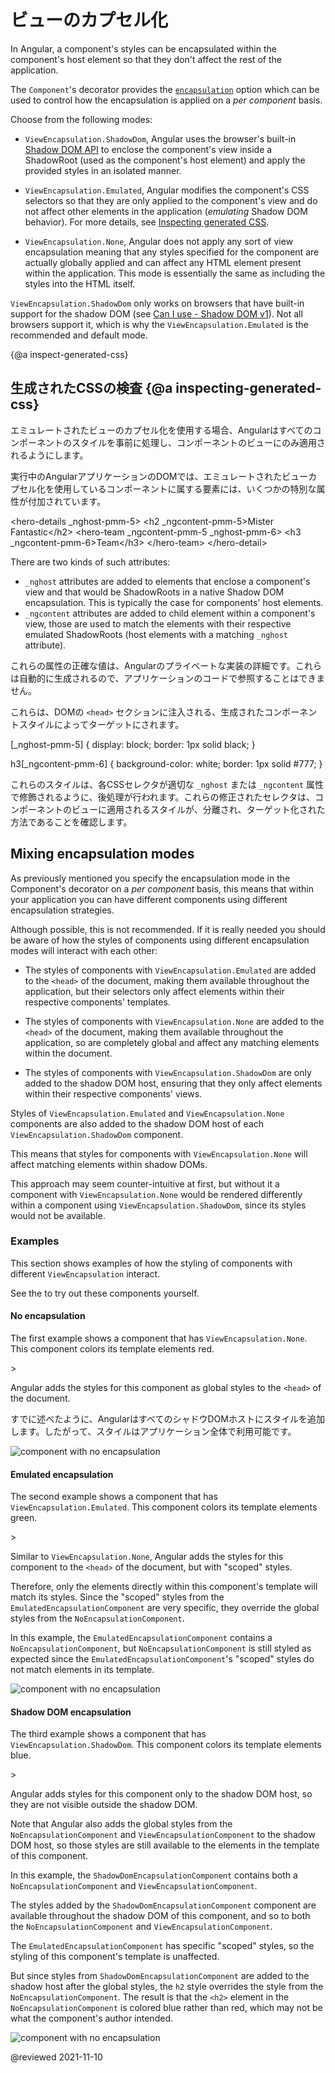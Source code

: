 # ビューのカプセル化

In Angular, a component's styles can be encapsulated within the component's host element so that they don't affect the rest of the application.

The `Component`'s decorator provides the [`encapsulation`](api/core/Component#encapsulation) option which can be used to control how the encapsulation is applied on a _per component_ basis.

Choose from the following modes:

- `ViewEncapsulation.ShadowDom`, Angular uses the browser's built-in [Shadow DOM API](https://developer.mozilla.org/en-US/docs/Web/Web_Components/Shadow_DOM) to enclose the component's view inside a ShadowRoot (used as the component's host element) and apply the provided styles in an isolated manner.

- `ViewEncapsulation.Emulated`, Angular modifies the component's CSS selectors so that they are only applied to the component's view and do not affect other elements in the application (_emulating_ Shadow DOM behavior). For more details, see [Inspecting generated CSS](guide/view-encapsulation#inspect-generated-css).

- `ViewEncapsulation.None`, Angular does not apply any sort of view encapsulation meaning that any styles specified
  for the component are actually globally applied and can affect any HTML element present within the application.
  This mode is essentially the same as including the styles into the HTML itself.

<div class="alert is-important">

  `ViewEncapsulation.ShadowDom` only works on browsers that have built-in support
  for the shadow DOM (see [Can I use - Shadow DOM v1](https://caniuse.com/shadowdomv1)).
  Not all browsers support it, which is why the `ViewEncapsulation.Emulated` is the recommended and default mode.

</div>


{@a inspect-generated-css}

## 生成されたCSSの検査 {@a inspecting-generated-css}

エミュレートされたビューのカプセル化を使用する場合、Angularはすべてのコンポーネントのスタイルを事前に処理し、コンポーネントのビューにのみ適用されるようにします。

実行中のAngularアプリケーションのDOMでは、エミュレートされたビューカプセル化を使用しているコンポーネントに属する要素には、いくつかの特別な属性が付加されています。

<code-example format="html" language="html">
  &lt;hero-details _nghost-pmm-5>
    &lt;h2 _ngcontent-pmm-5>Mister Fantastic&lt;/h2>
    &lt;hero-team _ngcontent-pmm-5 _nghost-pmm-6>
      &lt;h3 _ngcontent-pmm-6>Team&lt;/h3>
    &lt;/hero-team>
  &lt;/hero-detail>
</code-example>

There are two kinds of such attributes:

- `_nghost` attributes are added to elements that enclose a component's view and that would be ShadowRoots in a native Shadow DOM encapsulation. This is typically the case for components' host elements.
- `_ngcontent` attributes are added to child element within a component's view, those are used to match the elements with their respective emulated ShadowRoots (host elements with a matching `_nghost` attribute).

これらの属性の正確な値は、Angularのプライベートな実装の詳細です。これらは自動的に生成されるので、アプリケーションのコードで参照することはできません。

これらは、DOMの `<head>` セクションに注入される、生成されたコンポーネントスタイルによってターゲットにされます。

<code-example format="css" language="css">
  [_nghost-pmm-5] {
    display: block;
    border: 1px solid black;
  }

  h3[_ngcontent-pmm-6] {
    background-color: white;
    border: 1px solid #777;
  }
</code-example>

これらのスタイルは、各CSSセレクタが適切な `_nghost` または `_ngcontent` 属性で修飾されるように、後処理が行われます。これらの修正されたセレクタは、コンポーネントのビューに適用されるスタイルが、分離され、ターゲット化された方法であることを確認します。

## Mixing encapsulation modes

As previously mentioned you specify the encapsulation mode in the Component's decorator on a _per component_ basis, this means that within your application you can have different components using different encapsulation strategies.

Although possible, this is not recommended. If it is really needed you should be aware of how the styles of components using different encapsulation modes will interact with each other:

- The styles of components with `ViewEncapsulation.Emulated` are added to the `<head>` of the document, making them available throughout the application, but their selectors only affect elements within their respective components' templates.

- The styles of components with `ViewEncapsulation.None` are added to the `<head>` of the document, making them available throughout the application, so are completely global and affect any matching elements within the document.

- The styles of components with `ViewEncapsulation.ShadowDom` are only added to the shadow DOM host, ensuring that they only affect elements within their respective components' views.

<div class="alert is-helpful">

  Styles of `ViewEncapsulation.Emulated` and `ViewEncapsulation.None` components are also added to the shadow DOM host of each `ViewEncapsulation.ShadowDom` component.

  This means that styles for components with `ViewEncapsulation.None` will affect matching elements within shadow DOMs.

  This approach may seem counter-intuitive at first, but without it a component with `ViewEncapsulation.None` would be rendered differently within a component using `ViewEncapsulation.ShadowDom`, since its styles would not be available.

</div>

### Examples

This section shows examples of how the styling of components with different `ViewEncapsulation` interact.

See the <live-example noDownload></live-example> to try out these components yourself.

#### No encapsulation

The first example shows a component that has `ViewEncapsulation.None`. This component colors its template elements red.

<code-example path="view-encapsulation/src/app/no-encapsulation.component.ts" header="src/app/no-encapsulation.component.ts"></code-example>>

Angular adds the styles for this component as global styles to the `<head>` of the document.

すでに述べたように、AngularはすべてのシャドウDOMホストにスタイルを追加します。したがって、スタイルはアプリケーション全体で利用可能です。

<img src="generated/images/guide/view-encapsulation/no-encapsulation.png" alt="component with no encapsulation">

#### Emulated encapsulation

The second example shows a component that has `ViewEncapsulation.Emulated`. This component colors its template elements green.

<code-example path="view-encapsulation/src/app/emulated-encapsulation.component.ts" header="src/app/emulated-encapsulation.component.ts"></code-example>>

Similar to `ViewEncapsulation.None`, Angular adds the styles for this component to the `<head>` of the document, but with "scoped" styles.

Therefore, only the elements directly within this component's template will match its styles.
Since the "scoped" styles from the `EmulatedEncapsulationComponent` are very specific, they override the global styles from the `NoEncapsulationComponent`.

In this example, the `EmulatedEncapsulationComponent` contains a `NoEncapsulationComponent`, but `NoEncapsulationComponent` is still styled as expected since the `EmulatedEncapsulationComponent`'s "scoped" styles do not match elements in its template.

<img src="generated/images/guide/view-encapsulation/emulated-encapsulation.png" alt="component with no encapsulation">

#### Shadow DOM encapsulation

The third example shows a component that has `ViewEncapsulation.ShadowDom`. This component colors its template elements blue.

<code-example path="view-encapsulation/src/app/shadow-dom-encapsulation.component.ts" header="src/app/shadow-dom-encapsulation.component.ts"></code-example>>

Angular adds styles for this component only to the shadow DOM host, so they are not visible outside the shadow DOM.

Note that Angular also adds the global styles from the `NoEncapsulationComponent` and `ViewEncapsulationComponent` to the shadow DOM host, so those styles are still available to the elements in the template of this component.

In this example, the `ShadowDomEncapsulationComponent` contains both a `NoEncapsulationComponent` and `ViewEncapsulationComponent`.

The styles added by the `ShadowDomEncapsulationComponent` component are available throughout the shadow DOM of this component, and so to both the `NoEncapsulationComponent` and `ViewEncapsulationComponent`.

The `EmulatedEncapsulationComponent` has specific "scoped" styles, so the styling of this component's template is unaffected.

But since styles from `ShadowDomEncapsulationComponent` are added to the shadow host after the global styles, the `h2` style overrides the style from the `NoEncapsulationComponent`.
The result is that the `<h2>` element in the `NoEncapsulationComponent` is colored blue rather than red, which may not be what the component's author intended.

<img src="generated/images/guide/view-encapsulation/shadow-dom-encapsulation.png" alt="component with no encapsulation">

@reviewed 2021-11-10

